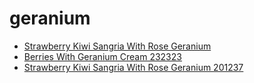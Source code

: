 # geranium

 * [Strawberry Kiwi Sangria With Rose Geranium](../../index/s/strawberry-kiwi-sangria-with-rose-geranium-201237.json)
 * [Berries With Geranium Cream 232323](../../index/b/berries-with-geranium-cream-232323.json)
 * [Strawberry Kiwi Sangria With Rose Geranium 201237](../../index/s/strawberry-kiwi-sangria-with-rose-geranium-201237.json)
